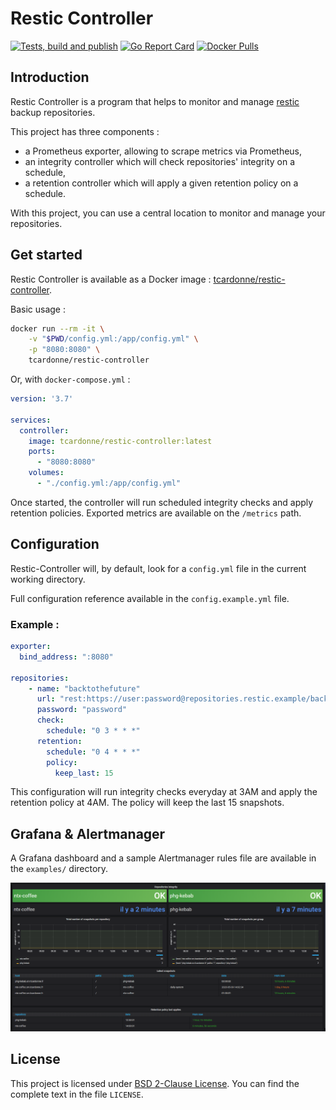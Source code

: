 # Restic Controller

[![Tests, build and publish](https://github.com/tcardonne/restic-controller/workflows/Tests,%20build%20and%20publish/badge.svg)](https://github.com/tcardonne/restic-controller/actions)
[![Go Report Card](https://goreportcard.com/badge/github.com/tcardonne/restic-controller)](https://goreportcard.com/report/github.com/tcardonne/restic-controller)
[![Docker Pulls](https://img.shields.io/docker/pulls/tcardonne/restic-controller)](https://hub.docker.com/r/tcardonne/restic-controller)

## Introduction

Restic Controller is a program that helps to monitor and manage [restic](https://github.com/restic/restic) backup repositories.

This project has three components :
- a Prometheus exporter, allowing to scrape metrics via Prometheus,
- an integrity controller which will check repositories' integrity on a schedule,
- a retention controller which will apply a given retention policy on a schedule.

With this project, you can use a central location to monitor and manage your repositories.


## Get started

Restic Controller is available as a Docker image : [tcardonne/restic-controller](https://hub.docker.com/repository/docker/tcardonne/restic-controller).

Basic usage :
```bash
docker run --rm -it \
    -v "$PWD/config.yml:/app/config.yml" \
    -p "8080:8080" \
    tcardonne/restic-controller
```

Or, with `docker-compose.yml` :
```yaml
version: '3.7'

services:
  controller:
    image: tcardonne/restic-controller:latest
    ports:
      - "8080:8080"
    volumes:
      - "./config.yml:/app/config.yml"
```


Once started, the controller will run scheduled integrity checks and apply retention policies. Exported metrics are available on the `/metrics` path.

## Configuration

Restic-Controller will, by default, look for a `config.yml` file in the current working directory.

Full configuration reference available in the `config.example.yml` file.

### Example :

```yaml
exporter:
  bind_address: ":8080"

repositories:
    - name: "backtothefuture"
      url: "rest:https://user:password@repositories.restic.example/backtothefuture"
      password: "password"
      check:
        schedule: "0 3 * * *"
      retention:
        schedule: "0 4 * * *"
        policy:
          keep_last: 15
```

This configuration will run integrity checks everyday at 3AM and apply the retention policy at 4AM. The policy will keep the last 15 snapshots.

## Grafana & Alertmanager

A Grafana dashboard and a sample Alertmanager rules file are available in the `examples/` directory.

![Grafana example](examples/grafana.png)


## License

This project is licensed under [BSD 2-Clause License](https://opensource.org/licenses/BSD-2-Clause). You can find the complete text in the file `LICENSE`.